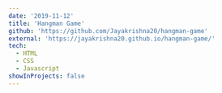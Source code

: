 ```yaml
---
date: '2019-11-12'
title: 'Hangman Game'
github: 'https://github.com/Jayakrishna20/hangman-game'
external: 'https://jayakrishna20.github.io/hangman-game/'
tech:
  - HTML 
  - CSS
  - Javascript   
showInProjects: false
---
```

